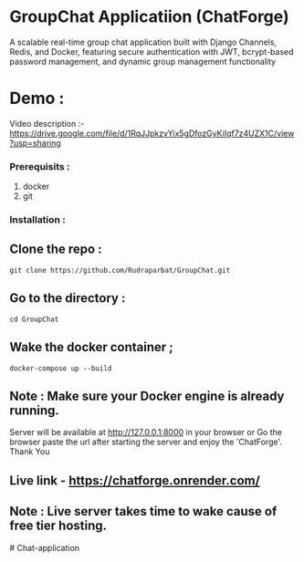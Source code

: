 # GroupChat Applicatiion  (ChatForge)
A scalable real-time group chat application built with Django Channels, Redis, and Docker, featuring secure authentication with JWT, bcrypt-based password management, and dynamic group management functionality
# Demo :
 Video description :-  https://drive.google.com/file/d/1RqJJpkzvYix5gDfozGyKiIqf7z4UZX1C/view?usp=sharing 
### Prerequisits :
1. docker
2. git
### Installation :
  ## Clone the repo :
    git clone https://github.com/Rudraparbat/GroupChat.git
  ## Go to the directory :
    cd GroupChat
  ## Wake the docker container ;
    docker-compose up --build
  ## Note : Make sure your Docker engine is already running.
  
  Server will be available at http://127.0.0.1:8000 in your browser
  or Go the browser paste the url after starting the server and enjoy the 'ChatForge'. Thank You
  ## Live link -  https://chatforge.onrender.com/ 

  ## Note : Live server takes time to wake cause of free tier hosting.
#   C h a t - a p p l i c a t i o n  
 